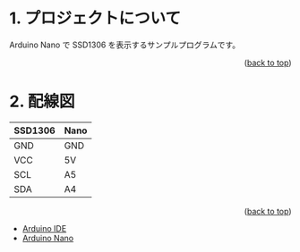 <a name="readme-top"></a>

<!-- ABOUT THE PROJECT -->

# 1. プロジェクトについて

Arduino Nano で SSD1306 を表示するサンプルプログラムです。

<p align="right">(<a href="#readme-top">back to top</a>)</p>

# 2. 配線図

| SSD1306 | Nano |
| ------- | ---- |
| GND     | GND  |
| VCC     | 5V   |
| SCL     | A5   |
| SDA     | A4   |

<p align="right">(<a href="#readme-top">back to top</a>)</p>

- [Arduino IDE](https://www.arduino.cc/en/software)
- [Arduino Nano](https://store-usa.arduino.cc/products/arduino-nano/)
